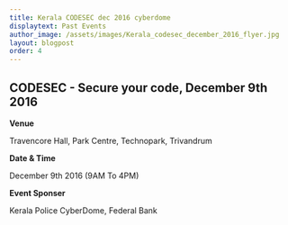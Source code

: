 ```yaml
---
title: Kerala CODESEC dec 2016 cyberdome
displaytext: Past Events
author_image: /assets/images/Kerala_codesec_december_2016_flyer.jpg
layout: blogpost
order: 4
---
```



## CODESEC - Secure your code, December 9th 2016 


**Venue**

   Travencore Hall, Park Centre, Technopark, Trivandrum

**Date & Time**

   December 9th 2016 (9AM To 4PM)

**Event Sponser**

   Kerala Police CyberDome, Federal Bank

